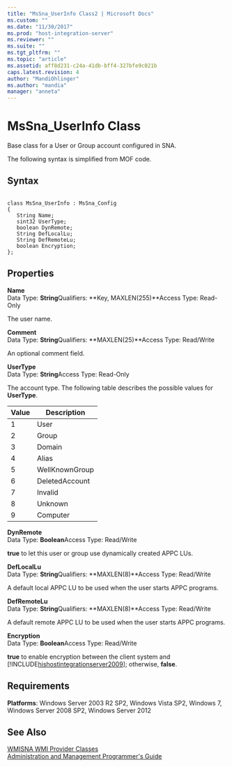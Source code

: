 ```yaml
---
title: "MsSna_UserInfo Class2 | Microsoft Docs"
ms.custom: ""
ms.date: "11/30/2017"
ms.prod: "host-integration-server"
ms.reviewer: ""
ms.suite: ""
ms.tgt_pltfrm: ""
ms.topic: "article"
ms.assetid: aff8d231-c24a-41db-bff4-327bfe9c021b
caps.latest.revision: 4
author: "MandiOhlinger"
ms.author: "mandia"
manager: "anneta"
---
```

# MsSna_UserInfo Class
Base class for a User or Group account configured in SNA.  
  
 The following syntax is simplified from MOF code.  
  
## Syntax  
  
```  
  
class MsSna_UserInfo : MsSna_Config  
{  
   String Name;  
   sint32 UserType;  
   boolean DynRemote;  
   String DefLocalLu;  
   String DefRemoteLu;  
   boolean Encryption;  
};  
```  
  
## Properties  
 **Name**  
 Data Type: **String**Qualifiers: **Key, MAXLEN(255)**Access Type: Read-Only  
  
 The user name.  
  
 **Comment**  
 Data Type: **String**Qualifiers: **MAXLEN(25)**Access Type: Read/Write  
  
 An optional comment field.  
  
 **UserType**  
 Data Type: **String**Access Type: Read-Only  
  
 The account type. The following table describes the possible values for **UserType**.  
  
|Value|Description|  
|-----------|-----------------|  
|1|User|  
|2|Group|  
|3|Domain|  
|4|Alias|  
|5|WellKnownGroup|  
|6|DeletedAccount|  
|7|Invalid|  
|8|Unknown|  
|9|Computer|  
  
 **DynRemote**  
 Data Type: **Boolean**Access Type: Read/Write  
  
 **true** to let this user or group use dynamically created APPC LUs.  
  
 **DefLocalLu**  
 Data Type: **String**Qualifiers: **MAXLEN(8)**Access Type: Read/Write  
  
 A default local APPC LU to be used when the user starts APPC programs.  
  
 **DefRemoteLu**  
 Data Type: **String**Qualifiers: **MAXLEN(8)**Access Type: Read/Write  
  
 A default remote APPC LU to be used when the user starts APPC programs.  
  
 **Encryption**  
 Data Type: **Boolean**Access Type: Read/Write  
  
 **true** to enable encryption between the client system and [!INCLUDE[hishostintegrationserver2009](../includes/hishostintegrationserver2009-md.md)]; otherwise, **false**.  
  
## Requirements  
 **Platforms**: Windows Server 2003 R2 SP2, Windows Vista SP2, Windows 7, Windows Server 2008 SP2, Windows Server 2012  
  
## See Also  
 [WMISNA WMI Provider Classes](../core/wmisna-wmi-provider-classes2.md)   
 [Administration and Management Programmer's Guide](../HIS2010/administration-and-management-programmer-s-guide1.md)
